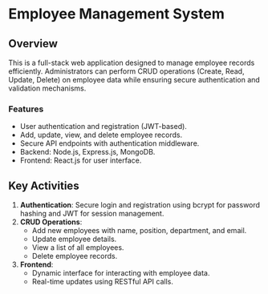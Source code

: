 # Employee Management System

## Overview
This is a full-stack web application designed to manage employee records efficiently. Administrators can perform CRUD operations (Create, Read, Update, Delete) on employee data while ensuring secure authentication and validation mechanisms.

### Features
- User authentication and registration (JWT-based).
- Add, update, view, and delete employee records.
- Secure API endpoints with authentication middleware.
- Backend: Node.js, Express.js, MongoDB.
- Frontend: React.js for user interface.

## Key Activities
1. **Authentication**: Secure login and registration using bcrypt for password hashing and JWT for session management.
2. **CRUD Operations**:
   - Add new employees with name, position, department, and email.
   - Update employee details.
   - View a list of all employees.
   - Delete employee records.
3. **Frontend**:
   - Dynamic interface for interacting with employee data.
   - Real-time updates using RESTful API calls.



